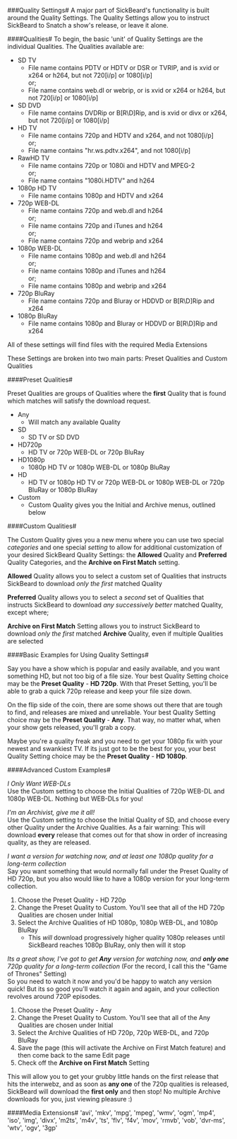 ###Quality Settings#
A major part of SickBeard's functionality is built around the Quality Settings.  The Quality Settings allow you to instruct SickBeard to Snatch a show's release, or leave it alone.
  
  

####Qualities#
To begin, the basic 'unit' of Quality Settings are the individual Qualities.  The Qualities available are:

* SD TV
    * File name contains PDTV or HDTV or DSR or TVRIP, and is xvid or x264 or h264, but not 720\[i/p] or 1080\[i/p]  
or;
    * File name contains web.dl or webrip, or is xvid or x264 or h264, but not 720\[i/p] or 1080\[i/p]
* SD DVD
    * File name contains DVDRip or B\[R\D]Rip, and is xvid or divx or x264, but not 720\[i/p] or 1080[i/p]
* HD TV
    * File name contains 720p and HDTV and x264, and not 1080\[i/p]  
or;
    * File name contains "hr.ws.pdtv.x264", and not 1080\[i/p]
* RawHD TV
    * File name contains 720p or 1080i and HDTV and MPEG-2  
or;
    * File name contains "1080i.HDTV" and h264
* 1080p HD TV
    * File name contains 1080p and HDTV and x264
* 720p WEB-DL
    * File name contains 720p and web.dl and h264  
or;
    * File name contains 720p and iTunes and h264  
or;
    * File name contains 720p and webrip and x264
* 1080p WEB-DL
    * File name contains 1080p and web.dl and h264  
or;
    * File name contains 1080p and iTunes and h264  
or;
    * File name contains 1080p and webrip and x264
* 720p BluRay
    * File name contains 720p and Bluray or HDDVD or B\[R\D]Rip and x264
* 1080p BluRay
    * File name contains 1080p and Bluray or HDDVD or B\[R\D]Rip and x264  

All of these settings will find files with the required Media Extensions

These Settings are broken into two main parts: Preset Qualities and Custom Qualities
  
  

####Preset Qualities#

Preset Qualities are groups of Qualities where the **first** Quality that is found which matches will satisfy the download request.

* Any
    * Will match any available Quality
* SD
    * SD TV or SD DVD
* HD720p
    * HD TV or 720p WEB-DL or 720p BluRay
* HD1080p
    * 1080p HD TV or 1080p WEB-DL or 1080p BluRay
* HD
    * HD TV or 1080p HD TV or 720p WEB-DL or 1080p WEB-DL or 720p BluRay or 1080p BluRay
* Custom
    * Custom Quality gives you the Initial and Archive menus, outlined below  
  
  

####Custom Qualities#

The Custom Quality gives you a new menu where you can use two special _categories_ and one special _setting_ to allow for additional customization of your desired SickBeard Quality Settings: the **Allowed** Quality and **Preferred** Quality Categories, and the **Archive on First Match** setting.

**Allowed** Quality allows you to select a custom set of Qualities that instructs SickBeard to download _only the first_ matched Quality

**Preferred** Quality allows you to select a _second_ set of Qualities that instructs SickBeard to download _any successively better_ matched Quality, except where;

**Archive on First Match** Setting allows you to instruct SickBeard to download _only the first_ matched **Archive** Quality, even if multiple Qualities are selected
  
  

####Basic Examples for Using Quality Settings#

Say you have a show which is popular and easily available, and you want something HD, but not too big of a file size.  Your best Quality Setting choice may be the **Preset Quality** - **HD 720p**.  With that Preset Setting, you'll be able to grab a quick 720p release and keep your file size down.

On the flip side of the coin, there are some shows out there that are tough to find, and releases are mixed and unreliable.  Your best Quality Setting choice may be the **Preset Quality** - **Any**.  That way, no matter what, when your show gets released, you'll grab a copy.

Maybe you're a quality freak and you need to get your 1080p fix with your newest and swankiest TV.  If its just got to be the best for you, your best Quality Setting choice may be the **Preset Quality** - **HD 1080p**.
  
  

####Advanced Custom Examples#

_I Only Want WEB-DLs_  
Use the Custom setting to choose the Initial Qualities of 720p WEB-DL and 1080p WEB-DL.  Nothing but WEB-DLs for you!

_I'm an Archivist, give me it all!_  
Use the Custom setting to choose the Initial Quality of SD, and choose every other Quality under the Archive Qualities.  As a fair warning: This will download **every** release that comes out for that show in order of increasing quality, as they are released.

_I want a version for watching now, and at least one 1080p quality for a long-term collection_  
Say you want something that would normally fall under the Preset Quality of HD 720p, but you also would like to have a 1080p version for your long-term collection.
1) Choose the Preset Quality - HD 720p  
2) Change the Preset Quality to Custom.  You'll see that all of the HD 720p Qualities are chosen under Initial  
3) Select the Archive Qualities of HD 1080p, 1080p WEB-DL, and 1080p BluRay  
    * This _will_ download progressively higher quality 1080p releases until SickBeard reaches 1080p BluRay, only then will it stop  

_Its a great show, I've got to get **Any** version for watching now, and **only one** 720p quality for a long-term collection_  (For the record, I call this the "Game of Thrones" Setting)  
So you need to watch it now and you'd be happy to watch any version quick! But its so good you'll watch it again and again, and your collection revolves around 720P episodes.  
1) Choose the Preset Quality - Any  
2) Change the Preset Quality to Custom.  You'll see that all of the Any Qualities are chosen under Initial  
3) Select the Archive Qualities of HD 720p, 720p WEB-DL, and 720p BluRay  
4) Save the page (this will activate the Archive on First Match feature) and then come back to the same Edit page  
5) Check off the **Archive on First Match** Setting  

This will allow you to get your grubby little hands on the first release that hits the interwebz, and as soon as **any one** of the 720p qualities is released, SickBeard will download the **first only** and then stop!  No multiple Archive downloads for you, just viewing pleasure :)  
  
  
  
####Media Extensions#
'avi', 'mkv', 'mpg', 'mpeg', 'wmv', 'ogm', 'mp4', 'iso', 'img', 'divx', 'm2ts', 'm4v', 'ts', 'flv', 'f4v', 'mov', 'rmvb', 'vob', 'dvr-ms', 'wtv', 'ogv', '3gp'